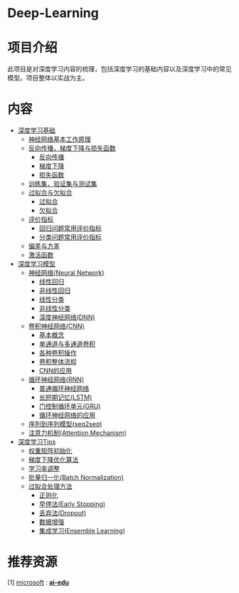 # Deep-Learning
# 项目介绍

此项目是对深度学习内容的梳理，包括深度学习的基础内容以及深度学习中的常见模型。项目整体以实战为主。

# 内容

- <a href = "">深度学习基础</a>
  - <a href = "">神经网络基本工作原理</a>
  - <a href = "">反向传播，梯度下降与损失函数</a>
    - <a href = "">反向传播</a>
    - <a href = "">梯度下降</a>
    - <a href = "">损失函数</a>
  - <a href = "">训练集，验证集与测试集</a>
  - <a href = "">过拟合与欠拟合</a>
    - <a href = "">过拟合</a>
    - <a href = "">欠拟合</a>
  - <a href = "">评价指标</a>
    - <a href = "">回归问题常用评价指标</a>
    - <a href = "">分类问题常用评价指标</a>
  - <a href = "">偏差与方差</a>
  - <a href = "">激活函数</a>
- <a href = "">深度学习模型</a>
  - <a href = "">神经网络(Neural Network)</a>
    - <a href = "">线性回归</a>
    - <a href = "">非线性回归</a>
    - <a href = "">线性分类</a>
    - <a href = "">非线性分类</a>
    - <a href = "">深度神经网络(DNN)</a>
  - <a href = "">卷积神经网络(CNN)</a>
    - <a href = "">基本概念</a>
    - <a href = "">单通道与多通道卷积</a>
    - <a href = "">各种卷积操作</a>
    - <a href = "">卷积整体流程</a>
    - <a href = "">CNN的应用</a>
  - <a href = "">循环神经网络(RNN)</a>
    - <a href = "">普通循环神经网络</a>
    - <a href = "">长短期记忆(LSTM)</a>
    - <a href = "">门控制循环单元(GRU)</a>
    - <a href = "">循环神经网络的应用</a>
  - <a href = "">序列到序列模型(seq2seq)</a>
  - <a href = "">注意力机制(Attention Mechanism)</a>
- <a href = "">深度学习Tips</a>
  - <a href = "">权重矩阵初始化</a>
  - <a href = "">梯度下降优化算法</a>
  - <a href = "">学习率调整</a>
  - <a href = "">批量归一化(Batch Normalization)</a>
  - <a href = "">过拟合处理方法</a>
    - <a href = "">正则化</a>
    - <a href = "">早停法(Early Stopping)</a>
    - <a href = "">丢弃法(Dropout)</a>
    - <a href = "">数据增强</a>
    - <a href = "">集成学习(Ensemble Learning)</a>

# 推荐资源

[1]     [microsoft](https://github.com/microsoft) : **[ai-edu](https://github.com/microsoft/ai-edu)**  